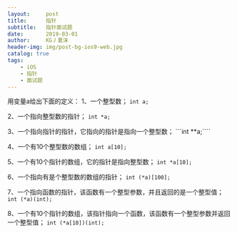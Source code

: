 ```yaml
---
layout:     post
title:      指针
subtitle:   指针面试题
date:       2019-03-01
author:     KG丿夏沫
header-img: img/post-bg-ios9-web.jpg
catalog: true
tags:
    - iOS
    - 指针
    - 面试题
---
```


用变量a给出下面的定义：
1、一个整型数；
```int a;```

2、一个指向整型数的指针；
```int *a;```

3、一个指向指针的指针，它指向的指针是指向一个整型数；
```int **a;````

4、一个有10个整型数的数组；
```int a[10];```

5、一个有10个指针的数组，它的指针是指向整型数；
```int *a[10];```

6、一个指向有是个整型数的数组的指针；
```int (*a)[100];```

7、一个指向函数的指针，该函数有一个整型参数，并且返回的是一个整型值；
```int (*a)(int);```

8、一个有10个指针的数组，该指针指向一个函数，该函数有一个整型参数并返回一个整型值；
```int (*a[10])(int);```
